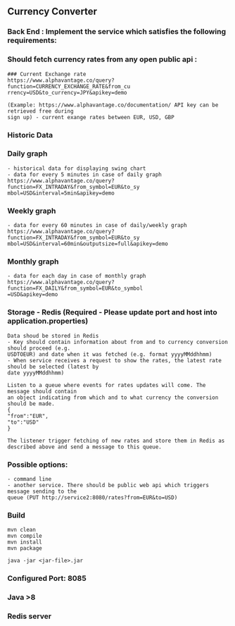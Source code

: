 ## Currency Converter

### Back End : Implement the service which satisfies the following requirements:
### Should fetch currency rates from any open public api :
```
### Current Exchange rate
https://www.alphavantage.co/query?function=CURRENCY_EXCHANGE_RATE&from_cu
rrency=USD&to_currency=JPY&apikey=demo

(Example: https://www.alphavantage.co/documentation/ API key can be retrieved free during
sign up) - current exange rates between EUR, USD, GBP

```
### Historic Data
### Daily graph
```
- historical data for displaying swing chart
- data for every 5 minutes in case of daily graph
https://www.alphavantage.co/query?function=FX_INTRADAY&from_symbol=EUR&to_sy
mbol=USD&interval=5min&apikey=demo
```
### Weekly graph
```
- data for every 60 minutes in case of daily/weekly graph
https://www.alphavantage.co/query?function=FX_INTRADAY&from_symbol=EUR&to_sy
mbol=USD&interval=60min&outputsize=full&apikey=demo
```
### Monthly graph
```
- data for each day in case of monthly graph
https://www.alphavantage.co/query?function=FX_DAILY&from_symbol=EUR&to_symbol
=USD&apikey=demo
```
### Storage - Redis (Required -  Please update port and host into application.properties)
```
Data shoud be stored in Redis
- Key should contain information about from and to currency conversion should proceed (e.g.
USDTOEUR) and date when it was fetched (e.g. format yyyyMMddhhmm)
- When service receives a request to show the rates, the latest rate should be selected (latest by
date yyyyMMddhhmm)
```

```
Listen to a queue where events for rates updates will come. The message should contain
an object indicating from which and to what currency the conversion should be made.
{
"from":"EUR",
"to":"USD"
}

The listener trigger fetching of new rates and store them in Redis as described above and send a message to this queue.
```

### Possible options:
```
- command line
- another service. There should be public web api which triggers message sending to the
queue (PUT http://service2:8080/rates?from=EUR&to=USD)
```

### Build 
```
mvn clean 
mvn compile
mvn install
mvn package

java -jar <jar-file>.jar
```

### Configured Port: 8085
### Java >8
### Redis server
